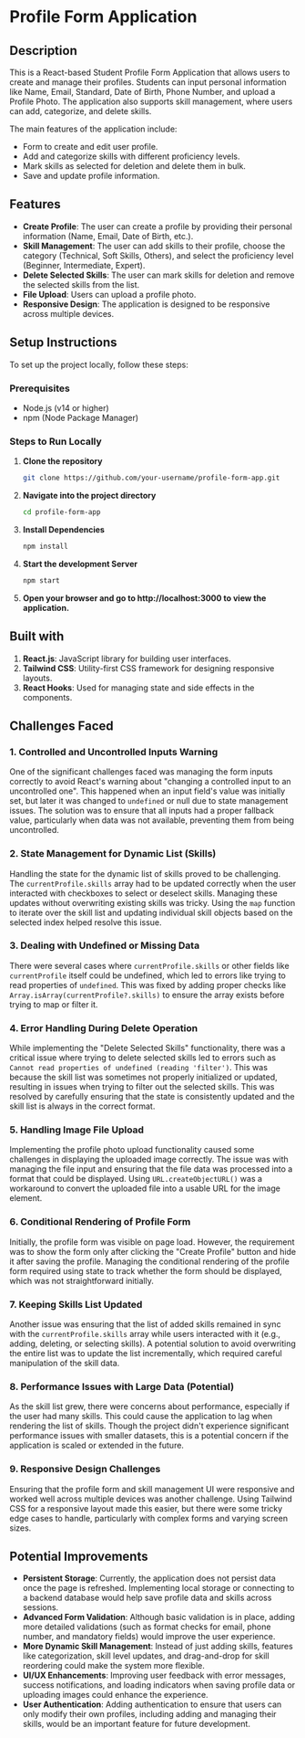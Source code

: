 # Profile Form Application

## Description
This is a React-based Student Profile Form Application that allows users to create and manage their profiles. Students can input personal information like Name, Email, Standard, Date of Birth, Phone Number, and upload a Profile Photo. The application also supports skill management, where users can add, categorize, and delete skills.

The main features of the application include:
- Form to create and edit user profile.
- Add and categorize skills with different proficiency levels.
- Mark skills as selected for deletion and delete them in bulk.
- Save and update profile information.

## Features
- **Create Profile**: The user can create a profile by providing their personal information (Name, Email, Date of Birth, etc.).
- **Skill Management**: The user can add skills to their profile, choose the category (Technical, Soft Skills, Others), and select the proficiency level (Beginner, Intermediate, Expert).
- **Delete Selected Skills**: The user can mark skills for deletion and remove the selected skills from the list.
- **File Upload**: Users can upload a profile photo.
- **Responsive Design**: The application is designed to be responsive across multiple devices.

## Setup Instructions

To set up the project locally, follow these steps:

### Prerequisites
- Node.js (v14 or higher)
- npm (Node Package Manager)

### Steps to Run Locally

1. **Clone the repository**
   ```bash
   git clone https://github.com/your-username/profile-form-app.git
   ```

2. **Navigate into the project directory**
   ```bash
   cd profile-form-app
   ```

3. **Install Dependencies**
   ```bash
   npm install
   ```

4. **Start the development Server**
   ```bash
   npm start
   ```

5. **Open your browser and go to http://localhost:3000 to view the application.**

## Built with
1. **React.js**: JavaScript library for building user interfaces.
2. **Tailwind CSS**: Utility-first CSS framework for designing responsive layouts.
3. **React Hooks**: Used for managing state and side effects in the components.

## Challenges Faced

### 1. **Controlled and Uncontrolled Inputs Warning**
   One of the significant challenges faced was managing the form inputs correctly to avoid React's warning about "changing a controlled input to an uncontrolled one". This happened when an input field's value was initially set, but later it was changed to `undefined` or null due to state management issues. The solution was to ensure that all inputs had a proper fallback value, particularly when data was not available, preventing them from being uncontrolled.

### 2. **State Management for Dynamic List (Skills)**
   Handling the state for the dynamic list of skills proved to be challenging. The `currentProfile.skills` array had to be updated correctly when the user interacted with checkboxes to select or deselect skills. Managing these updates without overwriting existing skills was tricky. Using the `map` function to iterate over the skill list and updating individual skill objects based on the selected index helped resolve this issue.

### 3. **Dealing with Undefined or Missing Data**
   There were several cases where `currentProfile.skills` or other fields like `currentProfile` itself could be undefined, which led to errors like trying to read properties of `undefined`. This was fixed by adding proper checks like `Array.isArray(currentProfile?.skills)` to ensure the array exists before trying to map or filter it. 

### 4. **Error Handling During Delete Operation**
   While implementing the "Delete Selected Skills" functionality, there was a critical issue where trying to delete selected skills led to errors such as `Cannot read properties of undefined (reading 'filter')`. This was because the skill list was sometimes not properly initialized or updated, resulting in issues when trying to filter out the selected skills. This was resolved by carefully ensuring that the state is consistently updated and the skill list is always in the correct format.

### 5. **Handling Image File Upload**
   Implementing the profile photo upload functionality caused some challenges in displaying the uploaded image correctly. The issue was with managing the file input and ensuring that the file data was processed into a format that could be displayed. Using `URL.createObjectURL()` was a workaround to convert the uploaded file into a usable URL for the image element.

### 6. **Conditional Rendering of Profile Form**
   Initially, the profile form was visible on page load. However, the requirement was to show the form only after clicking the "Create Profile" button and hide it after saving the profile. Managing the conditional rendering of the profile form required using state to track whether the form should be displayed, which was not straightforward initially.

### 7. **Keeping Skills List Updated**
   Another issue was ensuring that the list of added skills remained in sync with the `currentProfile.skills` array while users interacted with it (e.g., adding, deleting, or selecting skills). A potential solution to avoid overwriting the entire list was to update the list incrementally, which required careful manipulation of the skill data.

### 8. **Performance Issues with Large Data (Potential)**
   As the skill list grew, there were concerns about performance, especially if the user had many skills. This could cause the application to lag when rendering the list of skills. Though the project didn't experience significant performance issues with smaller datasets, this is a potential concern if the application is scaled or extended in the future.

### 9. **Responsive Design Challenges**
   Ensuring that the profile form and skill management UI were responsive and worked well across multiple devices was another challenge. Using Tailwind CSS for a responsive layout made this easier, but there were some tricky edge cases to handle, particularly with complex forms and varying screen sizes.

## Potential Improvements
- **Persistent Storage**: Currently, the application does not persist data once the page is refreshed. Implementing local storage or connecting to a backend database would help save profile data and skills across sessions.
- **Advanced Form Validation**: Although basic validation is in place, adding more detailed validations (such as format checks for email, phone number, and mandatory fields) would improve the user experience.
- **More Dynamic Skill Management**: Instead of just adding skills, features like categorization, skill level updates, and drag-and-drop for skill reordering could make the system more flexible.
- **UI/UX Enhancements**: Improving user feedback with error messages, success notifications, and loading indicators when saving profile data or uploading images could enhance the experience.
- **User Authentication**: Adding authentication to ensure that users can only modify their own profiles, including adding and managing their skills, would be an important feature for future development.

